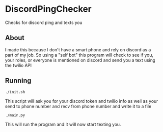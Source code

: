 # DiscordPingChecker
Checks for discord ping and texts you
## About
I made this because I don't have a smart phone and rely on discord as a part of my job. So using a "self bot" this program will check to see if you, your roles, or everyone is mentioned on discord and send you a text using the twilio API
## Running
```
./init.sh
```
This script will ask you for your discord token and  twilio info as well as your send to phone number and recv from phone number and write it to a file
```
./main.py
```
This will run the program and it will now start texting you.
